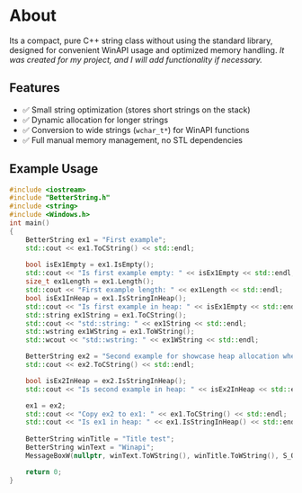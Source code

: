 # About

Its a compact, pure C++ string class without using the standard library,  
designed for convenient WinAPI usage and optimized memory handling. 
*It was created for my project, and I will add functionality if necessary.*

## Features

- ✅ Small string optimization (stores short strings on the stack)  
- ✅ Dynamic allocation for longer strings  
- ✅ Conversion to wide strings (`wchar_t*`) for WinAPI functions  
- ✅ Full manual memory management, no STL dependencies  

## Example Usage

```cpp
#include <iostream>
#include "BetterString.h"
#include <string>
#include <Windows.h>
int main()
{
	BetterString ex1 = "First example";
	std::cout << ex1.ToCString() << std::endl;
	
	bool isEx1Empty = ex1.IsEmpty();
	std::cout << "Is first example empty: " << isEx1Empty << std::endl;
	size_t ex1Length = ex1.Length();
	std::cout << "First example length: " << ex1Length << std::endl;
	bool isEx1InHeap = ex1.IsStringInHeap();
	std::cout << "Is first example in heap: " << isEx1Empty << std::endl;
	std::string ex1String = ex1.ToCString();
	std::cout << "std::string: " << ex1String << std::endl;
	std::wstring ex1WString = ex1.ToWString();
	std::wcout << "std::wstring: " << ex1WString << std::endl;

	BetterString ex2 = "Second example for showcase heap allocation when variable has many letters";
	std::cout << ex2.ToCString() << std::endl;

	bool isEx2InHeap = ex2.IsStringInHeap();
	std::cout << "Is second example in heap: " << isEx2InHeap << std::endl;

	ex1 = ex2;
	std::cout << "Copy ex2 to ex1: " << ex1.ToCString() << std::endl;
	std::cout << "Is ex1 in heap: " << ex1.IsStringInHeap() << std::endl;
	
	BetterString winTitle = "Title test";
	BetterString winText = "Winapi";
	MessageBoxW(nullptr, winText.ToWString(), winTitle.ToWString(), S_OK);

	return 0;
}

